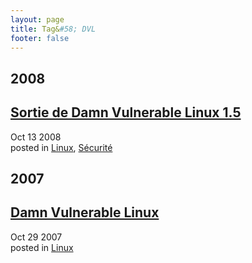 ```yaml
---
layout: page
title: Tag&#58; DVL
footer: false
---
```


<div id="blog-archives" class="category">
<h2>2008</h2>

<article>
<h1><a href="/2008/10/13/sortie-de-damn-vulnerable-linux-15/index.html">Sortie de Damn Vulnerable Linux 1.5</a></h1>
<time datetime="2008-10-13T00:00:00-06:00" pubdate><span class='month'>Oct</span> <span class='day'>13</span> <span class='year'>2008</span></time>
<footer>
<span class="categories">posted in 
<a href='/categories/linux/'>Linux</a>, <a href='/categories/sécurité/'>Sécurité</a></span>
</footer>
</article>
<h2>2007</h2>

<article>
<h1><a href="/2007/10/29/damn-vulnerable-linux/index.html">Damn Vulnerable Linux</a></h1>
<time datetime="2007-10-29T00:00:00-06:00" pubdate><span class='month'>Oct</span> <span class='day'>29</span> <span class='year'>2007</span></time>
<footer>
<span class="categories">posted in 
<a href='/categories/linux/'>Linux</a></span>
</footer>
</article>
</div>
